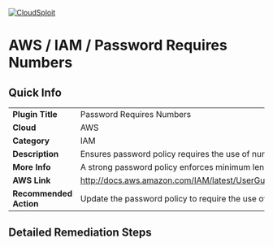 [![CloudSploit](https://cloudsploit.com/img/logo-big-text-100.png "CloudSploit")](https://cloudsploit.com)

# AWS / IAM / Password Requires Numbers

## Quick Info

| | |
|-|-|
| **Plugin Title** | Password Requires Numbers |
| **Cloud** | AWS |
| **Category** | IAM |
| **Description** | Ensures password policy requires the use of numbers |
| **More Info** | A strong password policy enforces minimum length, expirations, reuse, and symbol usage |
| **AWS Link** | http://docs.aws.amazon.com/IAM/latest/UserGuide/Using_ManagingPasswordPolicies.html |
| **Recommended Action** | Update the password policy to require the use of numbers |

## Detailed Remediation Steps

